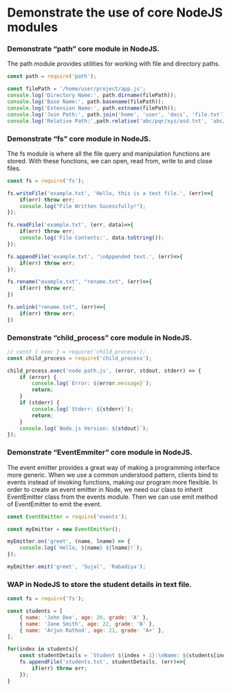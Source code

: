 # Demonstrate the use of core NodeJS modules
### Demonstrate “path” core module in NodeJS.
The path module provides utilities for working with file and directory paths. 
```js
const path = require('path');

const filePath = '/home/user/project/app.js';
console.log('Directory Name:', path.dirname(filePath));
console.log('Base Name:', path.basename(filePath));
console.log('Extension Name:', path.extname(filePath));
console.log('Join Path:', path.join('home', 'user', 'docs', 'file.txt'));
console.log('Relative Path:',path.relative('abc/pqr/xyz/asd.txt', 'abc/pqr/web/dfg.txt'));
```

### Demonstrate “fs” core module in NodeJS.
The fs module is where all the file query and manipulation functions are stored.
With these functions, we can open, read from, write to and close files.
```js
const fs = require('fs');

fs.writeFile('example.txt', 'Hello, this is a test file.', (err)=>{
    if(err) throw err;
    console.log("File Written Sucessfully!");
});

fs.readFile('example.txt', (err, data)=>{
    if(err) throw err;
    console.log('File Contents:', data.toString());
});

fs.appendFile('example.txt', '\nAppended text.', (err)=>{
    if(err) throw err;
});

fs.rename("example.txt", "rename.txt", (err)=>{
    if(err) throw err;
})

fs.unlink("rename.txt", (err)=>{
    if(err) throw err;
})
```

### Demonstrate “child_process” core module in NodeJS.
```js
// const { exec } = require('child_process');
const child_process = require('child_process');

child_process.exec('node path.js', (error, stdout, stderr) => {
    if (error) {
        console.log(`Error: ${error.message}`);
        return;
    }
    if (stderr) {
        console.log(`Stderr: ${stderr}`);
        return;
    }
    console.log(`Node.js Version: ${stdout}`);
});
```

### Demonstrate “EventEmmiter” core module in NodeJS.
The event emitter provides a great way of making a programming interface more generic. When we use a common understood pattern, clients bind to events instead of invoking functions, making our program more flexible.
In order to create an event emitter in Node, we need our class to inherit EventEmitter class from the events module.
Then we can use emit method of EventEmitter to emit the event.
```js
const EventEmitter = require('events');

const myEmitter = new EventEmitter();

myEmitter.on('greet', (name, lname) => {
    console.log(`Hello, ${name} ${lname}!`);
});

myEmitter.emit('greet', 'Sujal', 'Rabadiya');
```

### WAP in NodeJS to store the student details in text file.
```js
const fs = require('fs');

const students = [
    { name: 'John Doe', age: 20, grade: 'A' },
    { name: 'Jane Smith', age: 22, grade: 'B' },
    { name: 'Arjun Rathod', age: 21, grade: 'A+' },
];

for(index in students){
    const studentDetails = `Student ${index + 1}:\nName: ${students[index].name}\nAge: ${students[index].age}\nGrade: ${students[index].grade}\n\n`;
    fs.appendFile('students.txt', studentDetails, (err)=>{
        if(err) throw err;
    });
}
```
